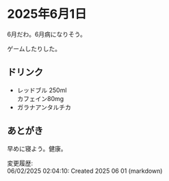 # 2025年6月1日

6月だわ。6月病になりそう。

ゲームしたりした。

## ドリンク

- レッドブル 250ml  
カフェイン80mg
- ガラナアンタルチカ

## あとがき

早めに寝よう。健康。

変更履歴:  
06/02/2025 02:04:10: Created 2025 06 01 (markdown)  

